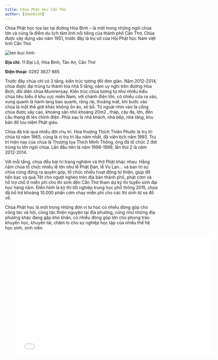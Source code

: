 ```yaml
---
title: Chùa Phật Học Cần Thơ
author: [doanbinh]
---
```


Chùa Phật học tọa lạc tại đường Hòa Bình – là một trong những ngôi chùa lớn và cũng là điểm du lịch tâm linh nổi tiếng của thành phố Cần Thơ. Chùa được xây dựng vào năm 1951, trước đây là trụ sở của Hội Phật học Nam việt tỉnh Cần Thơ.

![ten buc hinh](https://static.mytour.vn/upload_images/Image/Articles%20Location/Can%20Tho/Chua%20Phat%20Hoc/42533405.jpg "ten buc hinh")

**Địa chỉ:** 11 Đại Lộ, Hòa Bình, Tân An, Cần Thơ

**Điện thoại:** 0292 3827 685

Trước đây chùa chỉ có 3 tầng, kiến trúc tương đối đơn giản. Năm 2012-2014, chùa được đại trùng tu thành tòa nhà 5 tầng, nằm uy nghi trên đường Hòa Bình, đối diện chùa Munirensay. Kiến trúc chùa tương tự như nhiều kiểu chùa tiêu biểu ở khu vực miền Nam, với chánh điện lớn, có nhiều cửa ra vào, xung quanh là hành lang bao quanh, rộng rãi, thoáng mát, khi bước vào chùa là một thế giới khác không ồn ào, xô bồ. Từ ngoài nhìn vào là cổng chùa được xây cao, khoảng sân nhỏ khoảng 20m2 , tháp, cây đa, lớn, đến cầu thang đi lên chính điện. Phía sau là nhà khách, nhà bếp, nhà tăng, khu bán đồ lưu niệm Phật giáo.

Chùa đã trải qua nhiều đời chụ trì. Hòa thượng Thích Thiện Phước là trụ trì chùa từ năm 1965, cũng là vị trụ trì lâu năm nhất, đã viên tịch năm 1993. Trụ trì hiện nay của chùa là Thượng tọa Thích Minh Thông, ông đã tổ chức 2 đợt trùng tu lớn ngôi chùa. Lần đầu tiên là năm 1998-1999, lần thứ 2 là năm 2012-2014.

Với mỗi tầng, chùa đều bài trí trang nghiêm và thờ Phật khác nhau. Hằng năm chùa tổ chức nhiều lễ lớn như lễ Phật Đản, lễ Vu Lan… và ban trị sự chùa cũng đứng ra quyên góp, tổ chức nhiều hoạt động từ thiện, giúp đỡ tiền bạc và quà Tết cho người nghèo trên địa bàn thành phố, phát cơm và hỗ trợ chỗ ở miễn phí cho thí sinh đến Cần Thơ tham dự kỳ thi tuyển sinh đại học hàng năm. Điển hình là kỳ thi tốt nghiệp trung học phổ thông 2015, chùa đã hỗ trợ khoảng 10.000 phần cơm chay miễn phí cho các thí sinh từ xa đổ về.

Chùa Phật học là một trong những đơn vị tu học có nhiều đóng góp cho công tác xã hội, công tác thiện nguyện tại địa phương, cũng như những địa phương khác đang gặp khó khăn, có nhiều đóng góp lớn cho phong trào khuyến học, khuyến tài, chăm lo cho sự nghiệp học tập của nhiều thế hệ học sinh, sinh viên.


<figure><iframe width="650" height="400" src="//www.youtube-nocookie.com/embed/xe4KpykQFc" frameborder="0" allowfullscreen></iframe></figure>